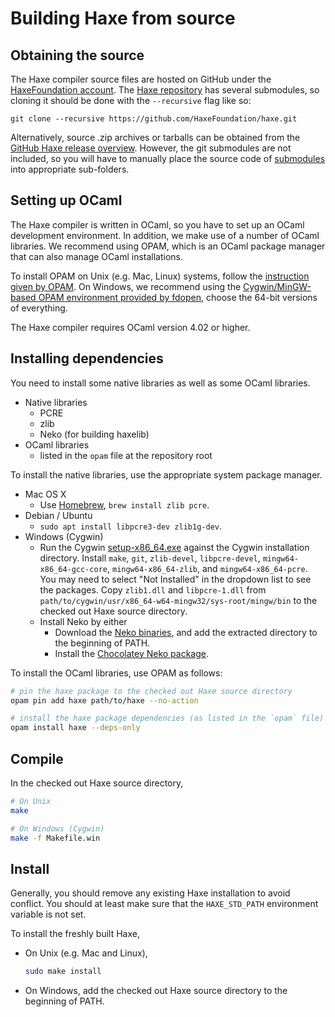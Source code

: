 # Building Haxe from source

## Obtaining the source

The Haxe compiler source files are hosted on GitHub under the [HaxeFoundation account](https://github.com/HaxeFoundation). The [Haxe repository](https://github.com/HaxeFoundation/haxe) has several submodules, so cloning it should be done with the `--recursive` flag like so:

```
git clone --recursive https://github.com/HaxeFoundation/haxe.git
```

Alternatively, source .zip archives or tarballs can be obtained from the [GitHub Haxe release overview](https://github.com/HaxeFoundation/haxe/releases). However, the git submodules are not included, so you will have to manually place the source code of [submodules](https://github.com/HaxeFoundation/haxe/blob/development/.gitmodules) into appropriate sub-folders.

## Setting up OCaml

The Haxe compiler is written in OCaml, so you have to set up an OCaml development environment. In addition, we make use of a number of OCaml libraries. We recommend using OPAM, which is an OCaml package manager that can also manage OCaml installations.

To install OPAM on Unix (e.g. Mac, Linux) systems, follow the [instruction given by OPAM](https://opam.ocaml.org/doc/Install.html). On Windows, we recommend using the [Cygwin/MinGW-based OPAM environment provided by fdopen](https://fdopen.github.io/opam-repository-mingw/installation/), choose the 64-bit versions of everything.

The Haxe compiler requires OCaml version 4.02 or higher.

## Installing dependencies

You need to install some native libraries as well as some OCaml libraries.

 * Native libraries
    * PCRE
    * zlib
    * Neko (for building haxelib)
 * OCaml libraries
    * listed in the `opam` file at the repository root

To install the native libraries, use the appropriate system package manager.

 * Mac OS X
    * Use [Homebrew](https://brew.sh/), `brew install zlib pcre`.
 * Debian / Ubuntu
    * `sudo apt install libpcre3-dev zlib1g-dev`.
 * Windows (Cygwin)
    * Run the Cygwin [setup-x86_64.exe](https://cygwin.com/install.html) against the Cygwin installation directory. Install `make`, `git`, `zlib-devel`, `libpcre-devel`, `mingw64-x86_64-gcc-core`, `mingw64-x86_64-zlib`, and `mingw64-x86_64-pcre`. You may need to select "Not Installed" in the dropdown list to see the packages. Copy `zlib1.dll` and `libpcre-1.dll` from `path/to/cygwin/usr/x86_64-w64-mingw32/sys-root/mingw/bin` to the checked out Haxe source directory.
    * Install Neko by either
      * Download the [Neko binaries](https://nekovm.org/download/), and add the extracted directory to the beginning of PATH.
      * Install the [Chocolatey Neko package](https://chocolatey.org/packages/neko).

To install the OCaml libraries, use OPAM as follows:

```sh
# pin the haxe package to the checked out Haxe source directory
opam pin add haxe path/to/haxe --no-action

# install the haxe package dependencies (as listed in the `opam` file)
opam install haxe --deps-only
```

## Compile

In the checked out Haxe source directory,
```sh
# On Unix
make

# On Windows (Cygwin)
make -f Makefile.win
```

## Install

Generally, you should remove any existing Haxe installation to avoid conflict. You should at least make sure that the `HAXE_STD_PATH` environment variable is not set.

To install the freshly built Haxe,

 * On Unix (e.g. Mac and Linux),
    ```sh
    sudo make install
    ```
 * On Windows, add the checked out Haxe source directory to the beginning of PATH.
